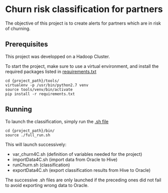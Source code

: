 # Churn risk classification for partners

The objective of this project is to create alerts for partners which are in risk
of churning.

## Prerequisites
This project was developped on a Hadoop Cluster.

To start the project, make sure to use a virtual environment, and install the
required packages listed in [requirements.txt]()
```
cd {project_path}/tools/
virtualenv -p /usr/bin/python2.7 venv
source tools/venv/bin/activate
pip install -r requirements.txt
```

## Running
To launch the classification, simply run the [.sh file](https://gitlab.cma-cgm.com/S00909722/CHURN/blob/master/bin/full_run.sh)
```
cd {project_path}/bin/
source ./full_run.sh
```
This will launch successively:
* var_churn4C.sh (definition of variables needed for the project)
* importData4C.sh (import data from Oracle to Hive)
* runChurn.sh (classification)
* exportData4C.sh (export classification results from Hive to Oracle)

The successive .sh files are only launched if the preceding ones did not fail to avoid exporting wrong data to Oracle.
